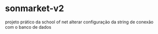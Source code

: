 # sonmarket-v2
projeto prático da school of net
alterar configuração da string de conexão com o banco de dados
